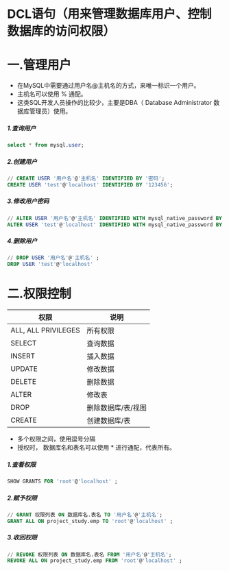 # DCL语句（用来管理数据库用户、控制数据库的访问权限）

# 一.管理用户

- 在MySQL中需要通过用户名@主机名的方式，来唯一标识一个用户。
- 主机名可以使用 % 通配。
- 这类SQL开发人员操作的比较少，主要是DBA（ Database Administrator 数据库管理员）使用。

##### 1.查询用户

```sql
select * from mysql.user;
```

##### 2.创建用户

```sql
// CREATE USER '用户名'@'主机名' IDENTIFIED BY '密码';
CREATE USER 'test'@'localhost' IDENTIFIED BY '123456';
```

##### 3.修改用户密码

```sql
// ALTER USER '用户名'@'主机名' IDENTIFIED WITH mysql_native_password BY '新密码' ;.
ALTER USER 'test'@'localhost' IDENTIFIED WITH mysql_native_password BY '147258369' ;
```

##### 4.删除用户

```sql
// DROP USER '用户名'@'主机名' ;
DROP USER 'test'@'localhost'
```

# 二.权限控制

| 权限 | 说明 |
| --- | --- |
| ALL, ALL PRIVILEGES | 所有权限 |
| SELECT | 查询数据 |
| INSERT | 插入数据 |
| UPDATE | 修改数据 |
| DELETE | 删除数据 |
| ALTER |  修改表 |
| DROP | 删除数据库/表/视图 |
| CREATE |  创建数据库/表 |

- 多个权限之间，使用逗号分隔
- 授权时， 数据库名和表名可以使用 * 进行通配，代表所有。

##### 1.查看权限

```sql
SHOW GRANTS FOR 'root'@'localhost' ;
```

##### 2.赋予权限

```sql
// GRANT 权限列表 ON 数据库名.表名 TO '用户名'@'主机名';
GRANT ALL ON project_study.emp TO 'root'@'localhost' ;
```

##### 3.收回权限

```sql
// REVOKE 权限列表 ON 数据库名.表名 FROM '用户名'@'主机名';
REVOKE ALL ON project_study.emp FROM 'root'@'localhost' ;
```
